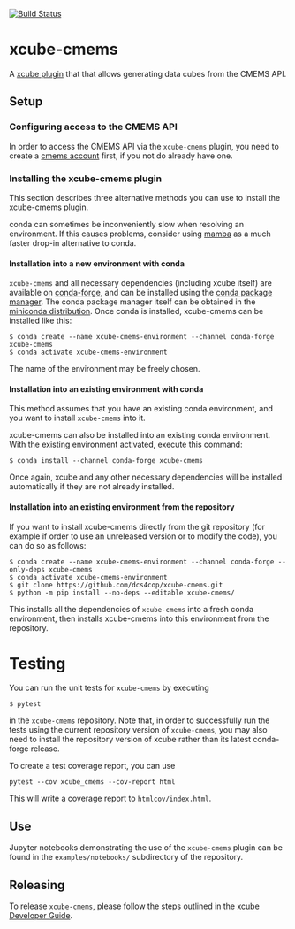[![Build Status](https://github.com/dcs4cop/xcube-cmems/actions/workflows/unitest-workflow.yml/badge.svg)](https://github.com/dcs4cop/xcube-cmems/actions/workflows/unitest-workflow.yml)
# xcube-cmems

A [xcube plugin](https://xcube.readthedocs.io/en/latest/plugins.html) that that allows generating 
data cubes from the CMEMS API.

## Setup

### Configuring access to the CMEMS API

In order to access the CMEMS API via the `xcube-cmems` plugin, you need to create a 
[cmems account](https://resources.marine.copernicus.eu/registration-form) 
first, if you not do already have one.

### Installing the xcube-cmems plugin
This section describes three alternative methods you can use to install the
xcube-cmems plugin.

conda can sometimes be inconveniently slow when resolving an environment.
If this causes problems, consider using
[mamba](https://github.com/mamba-org/mamba) as a much faster drop-in
alternative to conda.

#### Installation into a new environment with conda

`xcube-cmems` and all necessary dependencies (including xcube itself) are available
on [conda-forge](https://conda-forge.org/), and can be installed using the
[conda package manager](https://docs.conda.io/projects/conda/en/latest/).
The conda package manager itself can be obtained in the [miniconda
distribution](https://docs.conda.io/en/latest/miniconda.html). 
Once conda is installed, xcube-cmems can be installed like this:

```
$ conda create --name xcube-cmems-environment --channel conda-forge xcube-cmems
$ conda activate xcube-cmems-environment
```
The name of the environment may be freely chosen.

#### Installation into an existing environment with conda

This method assumes that you have an existing conda environment, and you want
to install `xcube-cmems` into it.

xcube-cmems can also be installed into an existing conda environment.
With the existing environment activated, execute this command:

```
$ conda install --channel conda-forge xcube-cmems
```
Once again, xcube and any other necessary dependencies will be installed
automatically if they are not already installed.

#### Installation into an existing environment from the repository

If you want to install xcube-cmems directly from the git repository (for example
if order to use an unreleased version or to modify the code), you can
do so as follows:

```
$ conda create --name xcube-cmems-environment --channel conda-forge --only-deps xcube-cmems
$ conda activate xcube-cmems-environment
$ git clone https://github.com/dcs4cop/xcube-cmems.git
$ python -m pip install --no-deps --editable xcube-cmems/
```
This installs all the dependencies of `xcube-cmems` into a fresh conda environment,
then installs xcube-cmems into this environment from the repository.

# Testing

You can run the unit tests for `xcube-cmems` by executing

```
$ pytest
```

in the `xcube-cmems` repository. Note that, in order to successfully run the
tests using the current repository version of `xcube-cmems`, you may also need to
install the repository version of xcube rather than its latest conda-forge
release.

To create a test coverage report, you can use

```
pytest --cov xcube_cmems --cov-report html
```

This will write a coverage report to `htmlcov/index.html`.

## Use

Jupyter notebooks demonstrating the use of the  `xcube-cmems` plugin can be found
in the `examples/notebooks/` subdirectory of the repository.

## Releasing

To release `xcube-cmems`, please follow the steps outlined in the 
[xcube Developer Guide](https://github.com/dcs4cop/xcube/blob/master/docs/source/devguide.md#release-process).